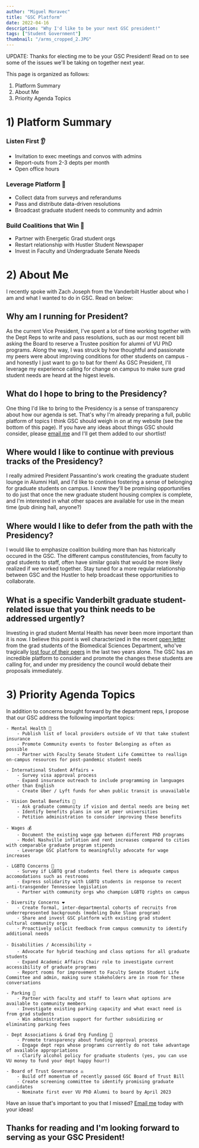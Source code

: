 ```yaml
---
author: "Miguel Moravec"
title: "GSC Platform"
date: 2022-04-16
description: "Why I'd like to be your next GSC president!"
tags: ["Student Government"]
thumbnail: "/arms_cropped_2.JPG"
---
```


UPDATE: Thanks for electing me to be your GSC President! Read on to see some of the issues we'll be taking on together next year.

This page is organized as follows:

1) Platform Summary
2) About Me
3) Priority Agenda Topics

# 1) Platform Summary

### Listen First 👂

-	Invitation to exec meetings and convos with admins
-	Report-outs from 2-3 depts per month
-	Open office hours

### Leverage Platform 💪

-	Collect data from surveys and referandums
-	Pass and distribute data-driven resolutions
-	Broadcast graduate student needs to community and admin

### Build Coalitions that Win 📣

-	Partner with Energetic Grad student orgs
-	Restart relationship with Hustler Student Newspaper
-	Invest in Faculty and Undergraduate Senate Needs

# 2) About Me

I recently spoke with Zach Joseph from the Vanderbilt Hustler about who I am and what I wanted to do in GSC. Read on below:

## Why am I running for President?

As the current Vice President, I've spent a lot of time working together with the Dept Reps to write and pass resolutions, such as our most recent bill asking the Board to reserve a Trustee position for alumni of VU PhD programs. Along the way, I was struck by how thoughtful and passionate my peers were about improving conditions for other students on campus - and honestly I just want to go to bat for them! As GSC President, I'll leverage my experience calling for change on campus to make sure grad student needs are heard at the higest levels. 

## What do I hope to bring to the Presidency?

One thing I'd like to bring to the Presidency is a sense of transparency about how our agenda is set. That's why I'm already preparing a full, public platform of topics I think GSC should weigh in on at my website (see the bottom of this page). If you have any ideas about things GSC should consider, please [email me](mailto:miguel.moravec@vanderbilt.edu) and I'll get them added to our shortlist!

## Where would I like to continue with previous tracks of the Presidency?

I really admired President Passantino's work creating the graduate student lounge in Alumni Hall, and I'd like to continue fostering a sense of belonging for graduate students on campus. I know they'll be promising opportunities to do just that once the new graduate student housing complex is complete, and I'm interested in what other spaces are available for use in the mean time (pub dining hall, anyone?)

## Where would I like to defer from the path with the Presidency?

I would like to emphasize coalition building more than has historically occured in the GSC. The different campus constitutencies, from faculty to grad students to staff, often have similar goals that would be more likely realized if we worked together. Stay tuned for a more regular relationship between GSC and the Hustler to help broadcast these opportunities to collaborate.

## What is a specific Vanderbilt graduate student-related issue that you think needs to be addressed urgently?

Investing in grad student Mental Health has never been more important than it is now. I believe this point is well characterized in the recent [open letter](https://docs.google.com/forms/d/e/1FAIpQLScWlhairC-UAsnvCUnaYHKuZP5KhdbVnTEf8PmJ2xmeiv_06w/viewform) from the grad students of the Biomedical Sciences Department, who've tragically [lost four of their peers](https://tennesseelookout.com/2022/02/21/suicides-at-vanderbilt-highlight-demand-for-mental-health-services/) in the last two years alone. The GSC has an incredible platform to consider and promote the changes these students are calling for, and under my presidency the council would debate their proposals immediately.

# 3) Priority Agenda Topics 

In addition to concerns brought forward by the department reps, I propose that our GSC address the following important topics:

	- Mental Health 🧠
		- Publish list of local providers outside of VU that take student insurance
		- Promote Community events to foster Belonging as often as possible
		- Partner with Faculty Senate Student Life Committee to reallign on-campus resources for post-pandemic student needs
		
	- International Student Affairs ✈️
		- Survey visa approval process
		- Expand insurance outreach to include programming in languages other than English
		- Create Uber / Lyft funds for when public transit is unavailable
		
	- Vision Dental Benefits 🦷
		- Ask graduate community if vision and dental needs are being met
		- Identify benefits plans in use at peer universities
		- Petition administration to consider improving these benefits	
		
	- Wages 💰
		- Document the existing wage gap between different PhD programs
		- Model Nashville inflation and rent increases compared to cities with comparable graduate program stipends
		- Leverage GSC platform to meaningfully advocate for wage increases

	- LGBTQ Concerns 🌈
		- Survey if LGBTQ grad students feel there is adequate campus accomodations such as restrooms
		- Express solidarity with LGBTQ students in response to recent anti-transgender Tennessee legislation 
		- Partner with community orgs who champion LGBTQ rights on campus
		
	- Diversity Concerns ❤️
		- Create formal, inter-departmental cohorts of recruits from underrepresented backgrounds (modeling Duke Sloan program)
		- Share and invest GSC platform with existing grad student cultural community orgs
		- Proactively solicit feedback from campus community to identify additional needs
		
	- Disabilities / Accessibility ⭐
		- Advocate for hybrid teaching and class options for all graduate students
		- Expand Academic Affairs Chair role to investigate current accessibility of graduate programs	
		- Report rooms for improvement to Faculty Senate Student Life Committee and admin, making sure stakeholders are in room for these conversations
		
	- Parking 🚗
		- Partner with faculty and staff to learn what options are available to community members
		- Investigate existing parking capacity and what exact need is from grad students
		- Win administration support for further subsidizing or eliminating parking fees
		
	- Dept Associations & Grad Org Funding 💸
		- Promote transparency about funding approval process
		- Engage dept reps whose programs currently do not take advantage of available appropriations
		- Clarify alcohol policy for graduate students (yes, you can use VU money to fund your dept happy hour!)
		
    - Board of Trust Governance ‎‍⚖️
		- Build off momentum of recently passed GSC Board of Trust Bill
		- Create screening committee to identify promising graduate candidates
		- Nominate first ever VU PhD Alumni to board by April 2023
		
	
Have an issue that's important to you that I missed?
[Email me](mailto:miguel.moravec@vanderbilt.edu) today with your ideas!

## Thanks for reading and I'm looking forward to serving as your GSC President!
